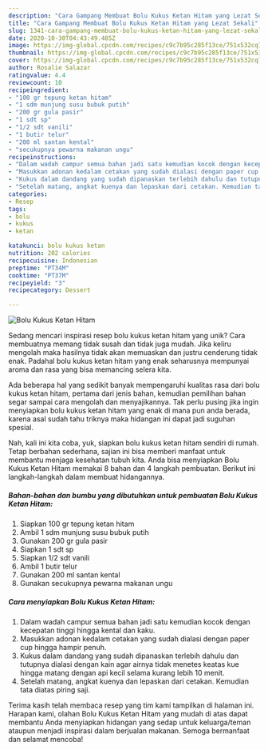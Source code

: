 ```yaml
---
description: "Cara Gampang Membuat Bolu Kukus Ketan Hitam yang Lezat Sekali"
title: "Cara Gampang Membuat Bolu Kukus Ketan Hitam yang Lezat Sekali"
slug: 1341-cara-gampang-membuat-bolu-kukus-ketan-hitam-yang-lezat-sekali
date: 2020-10-30T04:43:49.485Z
image: https://img-global.cpcdn.com/recipes/c9c7b95c285f13ce/751x532cq70/bolu-kukus-ketan-hitam-foto-resep-utama.jpg
thumbnail: https://img-global.cpcdn.com/recipes/c9c7b95c285f13ce/751x532cq70/bolu-kukus-ketan-hitam-foto-resep-utama.jpg
cover: https://img-global.cpcdn.com/recipes/c9c7b95c285f13ce/751x532cq70/bolu-kukus-ketan-hitam-foto-resep-utama.jpg
author: Rosalie Salazar
ratingvalue: 4.4
reviewcount: 10
recipeingredient:
- "100 gr tepung ketan hitam"
- "1 sdm munjung susu bubuk putih"
- "200 gr gula pasir"
- "1 sdt sp"
- "1/2 sdt vanili"
- "1 butir telur"
- "200 ml santan kental"
- "secukupnya pewarna makanan ungu"
recipeinstructions:
- "Dalam wadah campur semua bahan jadi satu kemudian kocok dengan kecepatan tinggi hingga kental dan kaku."
- "Masukkan adonan kedalam cetakan yang sudah dialasi dengan paper cup hingga hampir penuh."
- "Kukus dalam dandang yang sudah dipanaskan terlebih dahulu dan tutupnya dialasi dengan kain agar airnya tidak menetes keatas kue hingga matang dengan api kecil selama kurang lebih 10 menit."
- "Setelah matang, angkat kuenya dan lepaskan dari cetakan. Kemudian tata diatas piring saji."
categories:
- Resep
tags:
- bolu
- kukus
- ketan

katakunci: bolu kukus ketan 
nutrition: 202 calories
recipecuisine: Indonesian
preptime: "PT34M"
cooktime: "PT37M"
recipeyield: "3"
recipecategory: Dessert

---
```



![Bolu Kukus Ketan Hitam](https://img-global.cpcdn.com/recipes/c9c7b95c285f13ce/751x532cq70/bolu-kukus-ketan-hitam-foto-resep-utama.jpg)

Sedang mencari inspirasi resep bolu kukus ketan hitam yang unik? Cara membuatnya memang tidak susah dan tidak juga mudah. Jika keliru mengolah maka hasilnya tidak akan memuaskan dan justru cenderung tidak enak. Padahal bolu kukus ketan hitam yang enak seharusnya mempunyai aroma dan rasa yang bisa memancing selera kita.



Ada beberapa hal yang sedikit banyak mempengaruhi kualitas rasa dari bolu kukus ketan hitam, pertama dari jenis bahan, kemudian pemilihan bahan segar sampai cara mengolah dan menyajikannya. Tak perlu pusing jika ingin menyiapkan bolu kukus ketan hitam yang enak di mana pun anda berada, karena asal sudah tahu triknya maka hidangan ini dapat jadi suguhan spesial.


Nah, kali ini kita coba, yuk, siapkan bolu kukus ketan hitam sendiri di rumah. Tetap berbahan sederhana, sajian ini bisa memberi manfaat untuk membantu menjaga kesehatan tubuh kita. Anda bisa menyiapkan Bolu Kukus Ketan Hitam memakai 8 bahan dan 4 langkah pembuatan. Berikut ini langkah-langkah dalam membuat hidangannya.

<!--inarticleads1-->

##### Bahan-bahan dan bumbu yang dibutuhkan untuk pembuatan Bolu Kukus Ketan Hitam:

1. Siapkan 100 gr tepung ketan hitam
1. Ambil 1 sdm munjung susu bubuk putih
1. Gunakan 200 gr gula pasir
1. Siapkan 1 sdt sp
1. Siapkan 1/2 sdt vanili
1. Ambil 1 butir telur
1. Gunakan 200 ml santan kental
1. Gunakan secukupnya pewarna makanan ungu




<!--inarticleads2-->

##### Cara menyiapkan Bolu Kukus Ketan Hitam:

1. Dalam wadah campur semua bahan jadi satu kemudian kocok dengan kecepatan tinggi hingga kental dan kaku.
1. Masukkan adonan kedalam cetakan yang sudah dialasi dengan paper cup hingga hampir penuh.
1. Kukus dalam dandang yang sudah dipanaskan terlebih dahulu dan tutupnya dialasi dengan kain agar airnya tidak menetes keatas kue hingga matang dengan api kecil selama kurang lebih 10 menit.
1. Setelah matang, angkat kuenya dan lepaskan dari cetakan. Kemudian tata diatas piring saji.




Terima kasih telah membaca resep yang tim kami tampilkan di halaman ini. Harapan kami, olahan Bolu Kukus Ketan Hitam yang mudah di atas dapat membantu Anda menyiapkan hidangan yang sedap untuk keluarga/teman ataupun menjadi inspirasi dalam berjualan makanan. Semoga bermanfaat dan selamat mencoba!
